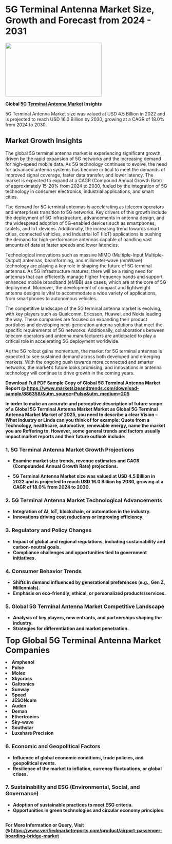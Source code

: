 <H1>5G Terminal Antenna Market Size, Growth and Forecast from 2024 - 2031</H1><img class="aligncenter size-medium wp-image-584254" src="https://thirdeyenews.in/wp-content/uploads/2024/09/Global-Market-Research-300x168.jpeg" alt="" width="300" height="168" /><p><strong>Global&nbsp;<a href="https://www.marketsizeandtrends.com/download-sample/886358/&amp;utm_source=Pulse&amp;utm_medium=205">5G Terminal Antenna Market</a> Insights</strong></p><p>5G Terminal Antenna Market size was valued at USD 4.5 Billion in 2022 and is projected to reach USD 16.0 Billion by 2030, growing at a CAGR of 18.0% from 2024 to 2030.</p><p><h2>Market Growth Insights</h2> <p>The global 5G terminal antenna market is experiencing significant growth, driven by the rapid expansion of 5G networks and the increasing demand for high-speed mobile data. As 5G technology continues to evolve, the need for advanced antenna systems has become critical to meet the demands of improved signal coverage, faster data transfer, and lower latency. The market is expected to expand at a CAGR (Compound Annual Growth Rate) of approximately 15-20% from 2024 to 2030, fueled by the integration of 5G technology in consumer electronics, industrial applications, and smart cities.</p> <p><strong></strong></p> <p>The demand for 5G terminal antennas is accelerating as telecom operators and enterprises transition to 5G networks. Key drivers of this growth include the deployment of 5G infrastructure, advancements in antenna design, and the widespread adoption of 5G-enabled devices such as smartphones, tablets, and IoT devices. Additionally, the increasing trend towards smart cities, connected vehicles, and Industrial IoT (IIoT) applications is pushing the demand for high-performance antennas capable of handling vast amounts of data at faster speeds and lower latencies.</p> <p>Technological innovations such as massive MIMO (Multiple-Input Multiple-Output) antennas, beamforming, and millimeter-wave (mmWave) technology are playing a key role in shaping the future of 5G terminal antennas. As 5G infrastructure matures, there will be a rising need for antennas that can efficiently manage higher frequency bands and support enhanced mobile broadband (eMBB) use cases, which are at the core of 5G deployment. Moreover, the development of compact and lightweight antenna designs is vital to accommodate a wide variety of applications, from smartphones to autonomous vehicles.</p> <p>The competitive landscape of the 5G terminal antenna market is evolving, with key players such as Qualcomm, Ericsson, Huawei, and Nokia leading the way. These companies are focused on expanding their product portfolios and developing next-generation antenna solutions that meet the specific requirements of 5G networks. Additionally, collaborations between telecom operators and antenna manufacturers are anticipated to play a critical role in accelerating 5G deployment worldwide.</p> <p>As the 5G rollout gains momentum, the market for 5G terminal antennas is expected to see sustained demand across both developed and emerging markets. With the ongoing push towards more connected and smarter networks, the market’s future looks promising, and innovations in antenna technology will continue to drive growth in the coming years.</p> <p><strong></p><p><span class=""><strong>Download Full PDF Sample Copy of Global 5G Terminal Antenna Market Report</strong> @ <a href="https://www.marketsizeandtrends.com/download-sample/886358/&amp;utm_source=Pulse&amp;utm_medium=205" target="_blank">https://www.marketsizeandtrends.com/download-sample/886358/&amp;utm_source=Pulse&amp;utm_medium=205</a></span></p><p>In order to make an accurate and perceptive description of future scope of a Global&nbsp;5G Terminal Antenna Market Market as Global&nbsp;5G Terminal Antenna Market Market of 2025, you need to describe a clear Vision &ndash; What Industry or Linda can you think of for example: Quote from a Technology, healthcare, automotive, renewable energy, name the market you are Reffering to. However, some general trends and factors usually impact market reports and their future outlook include:</p><h3>1.&nbsp;<strong>5G Terminal Antenna Market Growth Projections</strong></h3><ul><li>Examine market size trends, revenue estimates and CAGR (Compounded Annual Growth Rate) projections.</li><li><p>5G Terminal Antenna Market size was valued at USD 4.5 Billion in 2022 and is projected to reach USD 16.0 Billion by 2030, growing at a CAGR of 18.0% from 2024 to 2030.</p></li></ul><h3>2.&nbsp;<strong>5G Terminal Antenna Market Technological Advancements</strong></h3><ul><li>Integration of AI, IoT, blockchain, or automation in the industry.</li><li>Innovations driving cost reductions or improving efficiency.</li></ul><h3>3.&nbsp;<strong>Regulatory and Policy Changes</strong></h3><ul><li>Impact of global and regional regulations, including sustainability and carbon-neutral goals.</li><li>Compliance challenges and opportunities tied to government initiatives.</li></ul><h3>4.&nbsp;<strong>Consumer Behavior Trends</strong></h3><ul><li>Shifts in demand influenced by generational preferences (e.g., Gen Z, Millennials).</li><li>Emphasis on eco-friendly, ethical, or personalized products/services.</li></ul><h3>5.&nbsp;<strong>Global 5G Terminal Antenna Market Competitive Landscape</strong></h3><ul><li>Analysis of key players, new entrants, and partnerships shaping the industry.</li><li>Strategies for differentiation and market penetration.</li></ul><p data-pm-slice="1 1 []"><span style="color: inherit; font-family: inherit; font-size: 25px;">Top Global 5G Terminal Antenna Market Companies</span></p><div class="" data-test-id=""><p><li>Amphenol</li><li> Pulse</li><li> Molex</li><li> Skycross</li><li> Galtronics</li><li> Sunway</li><li> Speed</li><li> JESONcom</li><li> Auden</li><li> Deman</li><li> Ethertronics</li><li> Sky-wave</li><li> Southstar</li><li> Luxshare Precision</li></p></div><h3>6.&nbsp;<strong>Economic and Geopolitical Factors</strong></h3><ul><li>Influence of global economic conditions, trade policies, and geopolitical events.</li><li>Resilience of the market to inflation, currency fluctuations, or global crises.</li></ul><h3>7.&nbsp;<strong>Sustainability and ESG (Environmental, Social, and Governance)</strong></h3><ul><li>Adoption of sustainable practices to meet ESG criteria.</li><li>Opportunities in green technologies and circular economy principles.</li></ul><h2><strong style="font-size: 14px;">For More Information or Query, Visit @&nbsp;</strong><a style="background-color: #ffffff; font-size: 14px;" href="https://www.marketsizeandtrends.com/report/5g-terminal-antenna-market/" target="_blank">https://www.verifiedmarketreports.com/product/airport-passenger-boarding-bridge-market</a></h2>
